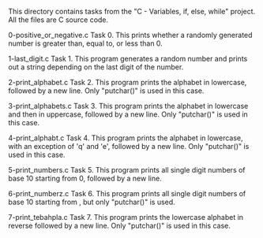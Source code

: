 This directory contains tasks from the "C - Variables, if, else, while" project.
All the files are C source code.

0-positive_or_negative.c
Task 0.
This prints whether a randomly generated number is greater than, equal to, or less than 0.

1-last_digit.c
Task 1.
This program generates a random number and prints out a string depending on the last digit of the number.

2-print_alphabet.c
Task 2.
This program prints the alphabet in lowercase, followed by a new line. Only "putchar()" is used in this case.

3-print_alphabets.c
Task 3.
This program prints the alphabet in lowercase and then in uppercase, followed by a new line. Only "putchar()" is used in this case.

4-print_alphabt.c
Task 4.
This program prints the alphabet in lowercase, with an exception of 'q' and 'e', followed by a new line. Only "putchar()" is used in this case.

5-print_numbers.c
Task 5.
This program prints all single digit numbers of base 10 starting from 0, followed by a new line.

6-print_numberz.c
Task 6.
This program prints all single digit numbers of base 10 starting from , but only "putchar()" is used.

7-print_tebahpla.c
Task 7.
This program prints the lowercase alphabet in reverse followed by a new line. Only "putchar()" is used in this case.

